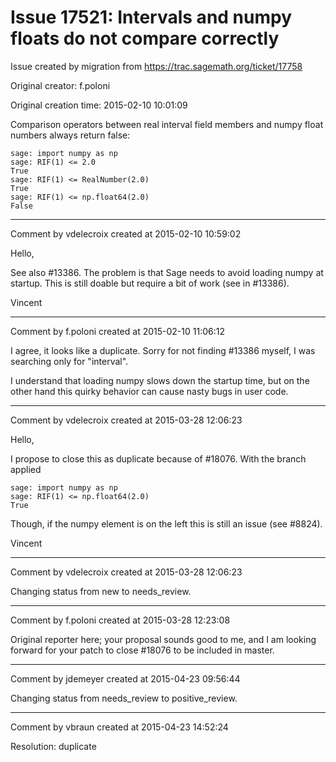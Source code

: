 # Issue 17521: Intervals and numpy floats do not compare correctly

Issue created by migration from https://trac.sagemath.org/ticket/17758

Original creator: f.poloni

Original creation time: 2015-02-10 10:01:09

Comparison operators between real interval field members and numpy float numbers always return false:

```
sage: import numpy as np
sage: RIF(1) <= 2.0
True
sage: RIF(1) <= RealNumber(2.0)
True
sage: RIF(1) <= np.float64(2.0)
False
```




---

Comment by vdelecroix created at 2015-02-10 10:59:02

Hello,

See also #13386. The problem is that Sage needs to avoid loading numpy at startup. This is still doable but require a bit of work (see in #13386).

Vincent


---

Comment by f.poloni created at 2015-02-10 11:06:12

I agree, it looks like a duplicate. Sorry for not finding #13386 myself, I was searching only for "interval".

I understand that loading numpy slows down the startup time, but on the other hand this quirky behavior can cause nasty bugs in user code.


---

Comment by vdelecroix created at 2015-03-28 12:06:23

Hello,

I propose to close this as duplicate because of #18076. With the branch applied

```
sage: import numpy as np
sage: RIF(1) <= np.float64(2.0)
True
```

Though, if the numpy element is on the left this is still an issue (see #8824).

Vincent


---

Comment by vdelecroix created at 2015-03-28 12:06:23

Changing status from new to needs_review.


---

Comment by f.poloni created at 2015-03-28 12:23:08

Original reporter here; your proposal sounds good to me, and I am looking forward for your patch to close #18076 to be included in master.


---

Comment by jdemeyer created at 2015-04-23 09:56:44

Changing status from needs_review to positive_review.


---

Comment by vbraun created at 2015-04-23 14:52:24

Resolution: duplicate
